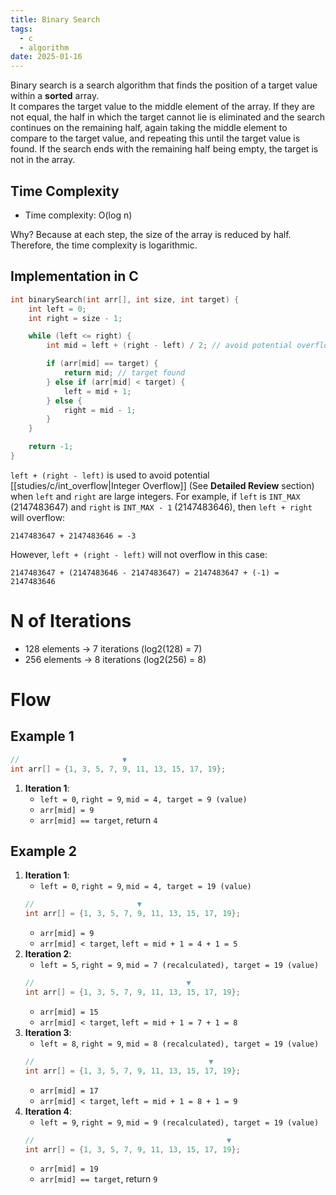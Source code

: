 ```yaml
---
title: Binary Search
tags:
  - c
  - algorithm
date: 2025-01-16
---
```


Binary search is a search algorithm that finds the position of a target value within a **sorted** array. <br/>
It compares the target value to the middle element of the array. If they are not equal, the half in which the target cannot lie is eliminated and the search continues on the remaining half, again taking the middle element to compare to the target value, and repeating this until the target value is found. If the search ends with the remaining half being empty, the target is not in the array.

## Time Complexity

- Time complexity: O(log n)

Why? Because at each step, the size of the array is reduced by half. Therefore, the time complexity is logarithmic.

## Implementation in C

```c
int binarySearch(int arr[], int size, int target) {
    int left = 0;
    int right = size - 1;

    while (left <= right) {
        int mid = left + (right - left) / 2; // avoid potential overflow

        if (arr[mid] == target) {
            return mid; // target found
        } else if (arr[mid] < target) {
            left = mid + 1;
        } else {
            right = mid - 1;
        }
    }

    return -1;
}
```

`left + (right - left)` is used to avoid potential [[studies/c/int_overflow|Integer Overflow]] (See **Detailed Review** section) when `left` and `right` are large integers.
For example, if `left` is `INT_MAX` (2147483647) and `right` is `INT_MAX - 1` (2147483646), then `left + right` will overflow:
```text
2147483647 + 2147483646 = -3
```
However, `left + (right - left)` will not overflow in this case:
```text
2147483647 + (2147483646 - 2147483647) = 2147483647 + (-1) = 2147483646
```

# N of Iterations

- 128 elements -> 7 iterations (log2(128) = 7)
- 256 elements -> 8 iterations (log2(256) = 8)



# Flow

## Example 1

```c
//                       ▼
int arr[] = {1, 3, 5, 7, 9, 11, 13, 15, 17, 19};
```

1. **Iteration 1**:
    - `left = 0`, `right = 9`, `mid = 4, target = 9 (value)`
    - `arr[mid] = 9`
    - `arr[mid] == target`, return `4`

## Example 2



1. **Iteration 1**:
    - `left = 0`, `right = 9`, `mid = 4, target = 19 (value)`
    ```c
    //                       ▼
    int arr[] = {1, 3, 5, 7, 9, 11, 13, 15, 17, 19};
    ```
    - `arr[mid] = 9`
    - `arr[mid] < target`, `left = mid + 1 = 4 + 1 = 5`
2. **Iteration 2**:
    - `left = 5`, `right = 9`, `mid = 7 (recalculated), target = 19 (value)`
    ```c
    //                                  ▼
    int arr[] = {1, 3, 5, 7, 9, 11, 13, 15, 17, 19};
    ```
    - `arr[mid] = 15`
    - `arr[mid] < target`, `left = mid + 1 = 7 + 1 = 8`
3. **Iteration 3**:
    - `left = 8`, `right = 9`, `mid = 8 (recalculated), target = 19 (value)`
    ```c
    //                                       ▼
    int arr[] = {1, 3, 5, 7, 9, 11, 13, 15, 17, 19};
    ```
    - `arr[mid] = 17`
    - `arr[mid] < target`, `left = mid + 1 = 8 + 1 = 9`
4. **Iteration 4**:
    - `left = 9`, `right = 9`, `mid = 9 (recalculated), target = 19 (value)`
    ```c
    //                                           ▼
    int arr[] = {1, 3, 5, 7, 9, 11, 13, 15, 17, 19};
    ```
    - `arr[mid] = 19`
    - `arr[mid] == target`, return `9`
